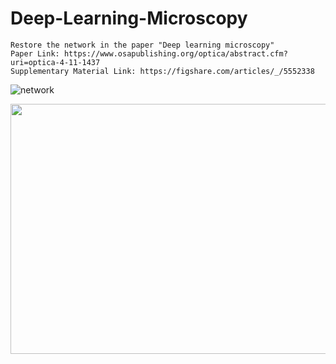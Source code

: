 # Deep-Learning-Microscopy
    Restore the network in the paper "Deep learning microscopy"
    Paper Link: https://www.osapublishing.org/optica/abstract.cfm?uri=optica-4-11-1437
    Supplementary Material Link: https://figshare.com/articles/_/5552338
![network](http://github.com/bilibilistar/Deep-Learning-Microscopy/tree/master/readmeImages/network.png)
<div align=center><img width="600" height="400" src="http://github.com/bilibilistar/Deep-Learning-Microscopy/tree/master/readmeImages/network.png"/></div>
